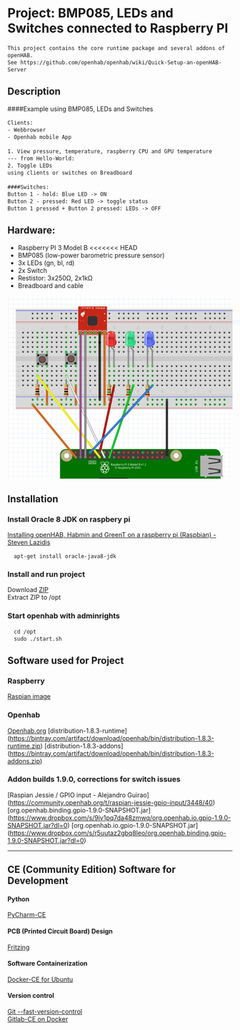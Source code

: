 # Project: BMP085, LEDs and Switches connected to Raspberry PI    
```
This project contains the core runtime package and several addons of openHAB.  
See https://github.com/openhab/openhab/wiki/Quick-Setup-an-openHAB-Server  
```
## Description
####Example using BMP085, LEDs and Switches
```
Clients:
- Webbrowser
- Openhab mobile App

1. View pressure, temperature, raspberry CPU and GPU temperature
--- from Hello-World:
2. Toggle LEDs 
using clients or switches on Breadboard

####Switches:
Button 1 - hold: Blue LED -> ON
Button 2 - pressed: Red LED -> toggle status
Button 1 pressed + Button 2 pressed: LEDs -> OFF
```

## Hardware:
- Raspberry PI 3 Model B
<<<<<<< HEAD
- BMP085 (low-power barometric pressure sensor)
- 3x LEDs (gn, bl, rd)
- 2x Switch
- Restistor: 3x250Ω, 2x1kΩ  
- Breadboard and cable  
  
![Frizzing Setup](workspace/images/project-setup.png?raw=true)
  
## Installation

### Install Oracle 8 JDK on raspbery pi
[Installing openHAB, Habmin and GreenT on a raspberry pi (Raspbian) - Steven Lazidis](http://www.addictedtopi.com/post/92932590168/installing-openhab-habmin-and-greent-on-a)

```
  apt-get install oracle-java8-jdk
```  

### Install and run project
  Download [ZIP](https://gitlab.fritz.box/Smarthome/Hello-World/repository/archive.zip?ref=master)  
  Extract ZIP to /opt 
  
### Start openhab with adminrights
```  
  cd /opt
  sudo ./start.sh 
```  
  
    
## Software used for Project
### Raspberry
[Raspian image](https://www.raspberrypi.org/downloads/)

### Openhab
[Openhab.org](http://www.openhab.org/)
[distribution-1.8.3-runtime] (https://bintray.com/artifact/download/openhab/bin/distribution-1.8.3-runtime.zip)
[distribution-1.8.3-addons] (https://bintray.com/artifact/download/openhab/bin/distribution-1.8.3-addons.zip)
### Addon builds 1.9.0, corrections for switch issues
[Raspian Jessie / GPIO input - Alejandro Guirao] (https://community.openhab.org/t/raspian-jessie-gpio-input/3448/40)
[org.openhab.binding.gpio-1.9.0-SNAPSHOT.jar] (https://www.dropbox.com/s/9iv1pq7da48zmwq/org.openhab.io.gpio-1.9.0-SNAPSHOT.jar?dl=0)
[org.openhab.io.gpio-1.9.0-SNAPSHOT.jar] (https://www.dropbox.com/s/r5uutaz2gbq8leo/org.openhab.binding.gpio-1.9.0-SNAPSHOT.jar?dl=0)

---
## CE (Community Edition) Software for Development 

#### Python
[PyCharm-CE](http://www.jetbrains.com/pycharm/download/#section=windows)

#### PCB (Printed Circuit Board) Design
[Fritzing](http://fritzing.org/home/)

#### Software Containerization
[Docker-CE for Ubuntu](https://docs.docker.com/engine/installation/linux/ubuntulinux/)

#### Version control
[Git --fast-version-control](https://git-scm.com/about)  
[Gitlab-CE on Docker](https://hub.docker.com/r/gitlab/gitlab-ce/)
